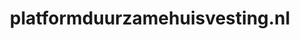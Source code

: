 ---
layout: post
title:  "platformduurzamehuisvesting.nl"
internal_url:  "/dutchgov/platformduurzamehuisvesting.nl.html"
subdomains_count: 13
all_subdomains_count: 13
urls_count: 12
ssl_rank: 0
http_rank: 25
url_link: /data/platformduurzamehuisvesting.nl/urls.txt
all_subdomains_link: /data/platformduurzamehuisvesting.nl/all_subdomains.txt
subdomains_link: /data/platformduurzamehuisvesting.nl/subdomains.txt
categories: dutchgov
---